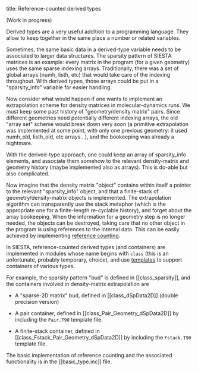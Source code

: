 title: Reference-counted derived types

(Work in progress)

Derived types are a very useful addition to a programming
language. They allow to keep together in the same place a number or
related variables.

Sometimes, the same basic data in a derived-type variable needs to be
associated to larger data structures. The sparsity pattern of SIESTA
matrices is an example: every matrix in the program (for a given
geometry) uses the same sparse indexing arrays. Traditionally, there
was a set of global arrays (numh, listh, etc) that would take care of
the indexing throughout. With derived types, those arrays could be put in
a "sparsity_info" variable for easier handling.

Now consider what would happen if one wants to implement an
extrapolation scheme for density matrices in molecular-dynamics
runs. We must keep some past history of "geometry/density matrix"
pairs. Since different geometries need potentially different indexing
arrays, the old "array set" scheme would break down very soon (a
primitive extrapolation was implemented at some point, with only one
previous geometry: it used numh_old, listh_old, etc arrays...), and
the bookeeping was already a nightmare.

With the derived-type approach, one could keep an array of
sparsity_info elements, and associate them somehow to the relevant
density-matrix and geometry history (maybe implemented also as
arrays). This is do-able but also complicated.

Now imagine that the density matrix "object" contains within itself a
pointer to the relevant "sparsity_info" object, and that a
finite-stack of geometry/density-matrix objects is implemented. The
extrapolation algorithm can transparently use the stack metaphor
(which is the appropriate one for a finite-length re-cyclable
history), and forget about the array bookeeping. When the information
for a geometry step is no longer needed, the objects can be destroyed,
taking care that no other object in the program is using references to
the internal data. This can be easily achieved by implementing
[reference counting](https://en.wikipedia.org/wiki/Reference_counting).

In SIESTA, reference-counted derived types (and containers) are
implemented in modules whose name begins with `class` (this is an
unfortunate, probably temporary, choice), and use
[templates](https://en.wikipedia.org/wiki/Template_metaprogramming) to
support containers of various types.

For example, the sparsity pattern "bud" is defined in [[class_sparsity]], and
the containers involved in density-matrix extrapolation are

* A "sparse-2D matrix" bud, defined in [[class_dSpData2D]] (double precision version)

* A pair container, defined in [[class_Pair_Geometry_dSpData2D]] by
  including the ``Pair.T90`` template file.

* A finite-stack container, defined in [[class_Fstack_Pair_Geometry_dSpData2D]] by including
  the ``Fstack.T90`` template file.

The basic implementation of reference counting and the associated
functionality is in the [[basic_type.inc]] file.

